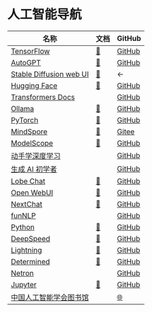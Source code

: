 # 人工智能导航

| 名称 | 文档 | GitHub |
| --- | --- | --- |
| [TensorFlow](https://tensorflow.google.cn/) | [📖](https://tensorflow.google.cn/learn) | [GitHub](https://github.com/tensorflow/) |
| [AutoGPT](https://agpt.co/) | [📖](https://docs.agpt.co/) | [GitHub](https://github.com/Significant-Gravitas/AutoGPT) |
| [Stable Diffusion web UI](https://github.com/AUTOMATIC1111/stable-diffusion-webui) | [📖](https://github.com/AUTOMATIC1111/stable-diffusion-webui/wiki) | ← |
| [Hugging Face](https://huggingface.co/) | [📖](https://huggingface.co/Docs) | [GitHub](https://github.com/huggingface/) |
| [Transformers Docs](https://huggingface.co/transformers/) | | [GitHub](https://github.com/huggingface/transformers) |
| [Ollama](https://ollama.com/) | [📖](https://github.com/ollama/ollama/tree/main/docs) | [GitHub](https://github.com/ollama/ollama) |
| [PyTorch](https://pytorch.org/) | [📖](https://pytorch.org/docs/stable/index.html) | [GitHub](https://github.com/pytorch) |
| [MindSpore](https://www.mindspore.cn/) | [📖](https://www.mindspore.cn/view) | [Gitee](https://gitee.com/mindspore/mindspore) |
| [ModelScope](https://www.modelscope.cn/home) | [📖](https://www.modelscope.cn/docs/) | [GitHub](https://github.com/modelscope/modelscope) |
| [动手学深度学习](https://zh.d2l.ai/) |  | [GitHub](https://github.com/d2l-ai/d2l-zh) |
| [生成 AI 初学者](https://microsoft.github.io/generative-ai-for-beginners/) | | [GitHub](https://github.com/Microsoft/generative-ai-for-beginners) |
| [Lobe Chat](https://lobehub.com/zh) | [📖](https://lobehub.com/zh/docs/usage/start) | [GitHub](https://github.com/lobehub/lobe-chat) |
| [Open WebUI](https://openwebui.com/) | [📖](https://docs.openwebui.com/) | [GitHub](https://github.com/open-webui/open-webui) |
| [NextChat](https://nextchat.dev/) | [📖](https://github.com/ChatGPTNextWeb/NextChat/tree/main/docs) | [GitHub](https://github.com/ChatGPTNextWeb/NextChat) |
| [funNLP](https://zhuanlan.zhihu.com/yangyangfuture) | | [GitHub](https://github.com/fighting41love/funNLP) |
| [Python](https://www.python.org/) | [📖](https://docs.python.org/) | [GitHub](https://github.com/python/cpython) |
| [DeepSpeed](https://www.deepspeed.ai/) | [📖](https://deepspeed.readthedocs.io/) | [GitHub](https://github.com/microsoft/DeepSpeed) |
| [Lightning](https://lightning.ai/) | [📖](https://lightning.ai/docs/pytorch/stable/) | [GitHub](https://github.com/Lightning-AI/pytorch-lightning) |
| [Determined](https://www.determined.ai/) | [📖](https://docs.determined.ai/latest/) | [GitHub](https://github.com/determined-ai/determined) |
| [Netron](https://netron.app/) | | [GitHub](https://github.com/lutzroeder/netron) |
| [Jupyter](https://jupyter.org/) | [📖](https://docs.jupyter.org/) | [GitHub](https://github.com/jupyter/) |
| [中国人工智能学会图书馆](https://dl.caai.cn/) | | [🌐](https://caai.cn/) |
